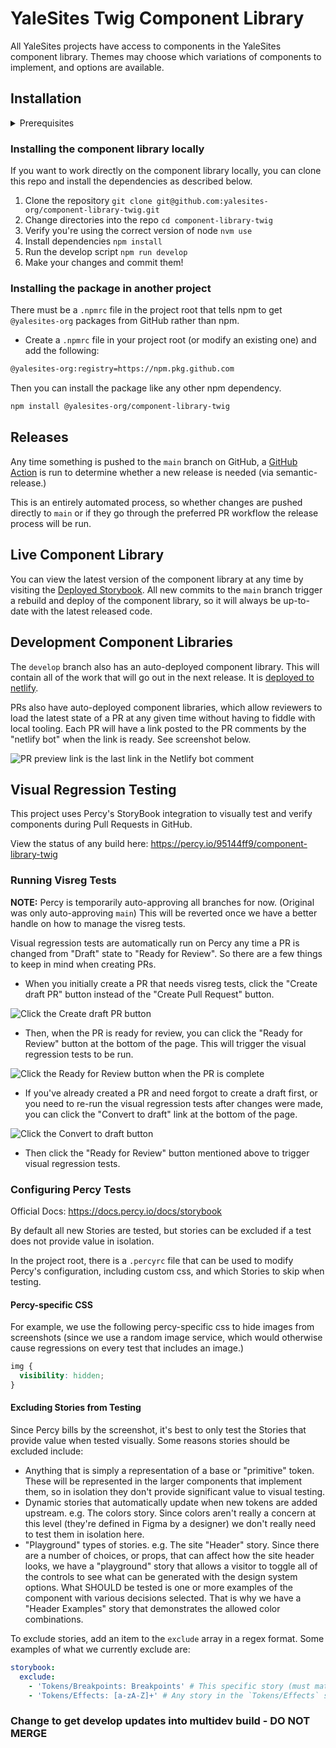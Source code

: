# YaleSites Twig Component Library

All YaleSites projects have access to components in the YaleSites component library. Themes may choose which variations of components to implement, and options are available.

## Installation

<details><summary>Prerequisites</summary>

Each environment that needs to pull @yalesites-org packages from GitHub needs to be authenticated using a "Personal Access Token". This only needs to be done once per-environment.

- Go to `https://github.com/settings/tokens/new`
  - In the "Note" field add something like "YaleSites GitHub Packages"
  - Choose an expiration value
  - Check the box for "write:packages" (this will automatically check all of the "repo" boxes as well)
  - Click "Generate token"
- On your local machine, create an environment variable. This process varies depending on the shell and operating system you use. It will be something similar to this though: `export KEY=value`.
  - The `key` for YaleSites projects needs to be `YALESITES_BUILD_TOKEN`
  - The `value` is the token you created above
- Done!

- [Here's a stack overflow post showing how to set persistent environment variables for various shells](https://unix.stackexchange.com/questions/117467/how-to-permanently-set-environmental-variables)

</details>

### Installing the component library locally

If you want to work directly on the component library locally, you can clone this repo and install the dependencies as described below.

1. Clone the repository `git clone git@github.com:yalesites-org/component-library-twig.git`
2. Change directories into the repo `cd component-library-twig`
3. Verify you're using the correct version of node `nvm use`
4. Install dependencies `npm install`
5. Run the develop script `npm run develop`
6. Make your changes and commit them!

### Installing the package in another project

There must be a `.npmrc` file in the project root that tells npm to get `@yalesites-org` packages from GitHub rather than npm.

- Create a `.npmrc` file in your project root (or modify an existing one) and add the following:

```bash
@yalesites-org:registry=https://npm.pkg.github.com
```

Then you can install the package like any other npm dependency.

```bash
npm install @yalesites-org/component-library-twig
```

## Releases

Any time something is pushed to the `main` branch on GitHub, a [GitHub Action](.github/workflows/release.yml) is run to determine whether a new release is needed (via semantic-release.)

This is an entirely automated process, so whether changes are pushed directly to `main` or if they go through the preferred PR workflow the release process will be run.

## Live Component Library

You can view the latest version of the component library at any time by visiting the [Deployed Storybook](https://yalesites-org.github.io/component-library-twig). All new commits to the `main` branch trigger a rebuild and deploy of the component library, so it will always be up-to-date with the latest released code.

## Development Component Libraries

The `develop` branch also has an auto-deployed component library. This will contain all of the work that will go out in the next release. It is [deployed to netlify](https://dev-component-library-twig.netlify.app).

PRs also have auto-deployed component libraries, which allow reviewers to load the latest state of a PR at any given time without having to fiddle with local tooling. Each PR will have a link posted to the PR comments by the "netlify bot" when the link is ready. See screenshot below.

![PR preview link is the last link in the Netlify bot comment](./.github/docs/pr-preview-link.png)

## Visual Regression Testing

This project uses Percy's StoryBook integration to visually test and verify components during Pull Requests in GitHub.

View the status of any build here: https://percy.io/95144ff9/component-library-twig

### Running Visreg Tests

**NOTE:** Percy is temporarily auto-approving all branches for now. (Original was only auto-approving `main`) This will be reverted once we have a better handle on how to manage the visreg tests.

Visual regression tests are automatically run on Percy any time a PR is changed from "Draft" state to "Ready for Review". So there are a few things to keep in mind when creating PRs.

- When you initially create a PR that needs visreg tests, click the "Create draft PR" button instead of the "Create Pull Request" button.

![Click the Create draft PR button](./.github/docs/draft-pr.png)

- Then, when the PR is ready for review, you can click the "Ready for Review" button at the bottom of the page. This will trigger the visual regression tests to be run.

![Click the Ready for Review button when the PR is complete](./.gihub/docs/../../.github/docs/ready-for-review.png)

- If you've already created a PR and need forgot to create a draft first, or you need to re-run the visual regression tests after changes were made, you can click the "Convert to draft" link at the bottom of the page.

![Click the Convert to draft button](./.github/docs/convert-to-draft.png)

- Then click the "Ready for Review" button mentioned above to trigger visual regression tests.

### Configuring Percy Tests

Official Docs: https://docs.percy.io/docs/storybook

By default all new Stories are tested, but stories can be excluded if a test does not provide value in isolation.

In the project root, there is a `.percyrc` file that can be used to modify Percy's configuration, including custom css, and which Stories to skip when testing.

#### Percy-specific CSS

For example, we use the following percy-specific css to hide images from screenshots (since we use a random image service, which would otherwise cause regressions on every test that includes an image.)

```css
img {
  visibility: hidden;
}
```

#### Excluding Stories from Testing

Since Percy bills by the screenshot, it's best to only test the Stories that provide value when tested visually. Some reasons stories should be excluded include:

- Anything that is simply a representation of a base or "primitive" token. These will be represented in the larger components that implement them, so in isolation they don't provide significant value to visual testing.
- Dynamic stories that automatically update when new tokens are added upstream. e.g. The colors story. Since colors aren't really a concern at this level (they're defined in Figma by a designer) we don't really need to test them in isolation here.
- "Playground" types of stories. e.g. The site "Header" story. Since there are a number of choices, or props, that can affect how the site header looks, we have a "playground" story that allows a visitor to toggle all of the controls to see what can be generated with the design system options. What SHOULD be tested is one or more examples of the component with various decisions selected. That is why we have a "Header Examples" story that demonstrates the allowed color combinations.

To exclude stories, add an item to the `exclude` array in a regex format. Some examples of what we currently exclude are:

```yml
storybook:
  exclude:
    - 'Tokens/Breakpoints: Breakpoints' # This specific story (must match exactly)
    - 'Tokens/Effects: [a-zA-Z]+' # Any story in the `Tokens/Effects` section, since they are dynamically generated.
```

### Change to get develop updates into multidev build - DO NOT MERGE
